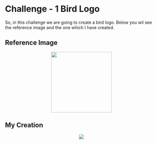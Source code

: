  # Challenge - 1 Bird Logo
So, in this challenge we are going to create a bird logo. Below you wil see the reference image and the one which I have created.
## Reference Image
<p text align="center"><img src="https://user-images.githubusercontent.com/54719422/94394569-4b3fa700-017b-11eb-8a39-aaea59d01707.png"height="200" width=""></p>

## My Creation 
<p text align="center"><img src="https://user-images.githubusercontent.com/54719422/94682068-074ace80-0342-11eb-8988-c27a88ee365a.png"></p>